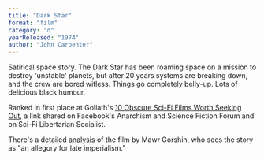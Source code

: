```yaml
---
title: "Dark Star"
format: "film"
category: "d"
yearReleased: "1974"
author: "John Carpenter"
---
```

 Satirical space story. The Dark Star has been roaming space  on a mission to destroy 'unstable' planets, but after 20 years  systems are breaking down, and the crew are bored witless. Things go  completely belly-up. Lots of delicious black humour.

Ranked in first place at Goliath's <a href="http://www.goliath.com/movies/10-obscure-sci-fi-films-worth-seeking-out/"> 10 Obscure Sci-Fi Films Worth Seeking Out</a>, a link shared on  Facebook's Anarchism and Science Fiction Forum and on Sci-Fi  Libertarian Socialist.

There's a detailed <a href="https://mawrgorshin.com/2025/09/20/analysis-of-dark-star/">analysis</a> of the film by Mawr Gorshin, who sees the story as "an allegory for late imperialism."
 
